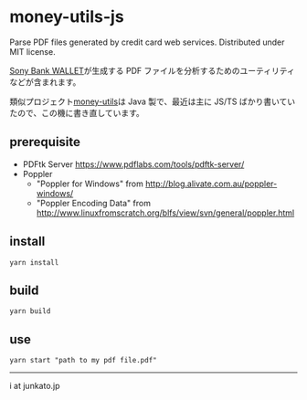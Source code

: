 # money-utils-js

Parse PDF files generated by credit card web services. Distributed under MIT license.

[Sony Bank WALLET](https://moneykit.net/visitor/sbw/)が生成する PDF ファイルを分析するためのユーティリティなどが含まれます。

類似プロジェクト[money-utils](https://github.com/arcatdmz/money-utils)は Java 製で、最近は主に JS/TS ばかり書いていたので、この機に書き直しています。

## prerequisite

- PDFtk Server https://www.pdflabs.com/tools/pdftk-server/
- Poppler
  - "Poppler for Windows" from http://blog.alivate.com.au/poppler-windows/
  - "Poppler Encoding Data"
    from http://www.linuxfromscratch.org/blfs/view/svn/general/poppler.html

## install

```
yarn install
```

## build

```
yarn build
```

## use

```
yarn start "path to my pdf file.pdf"
```

---

i at junkato.jp
